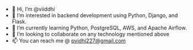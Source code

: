 - 👋 Hi, I’m @viiddhi
- 👀 I’m interested in backend development using Python, Django, and Flask.
- 🌱 I’m currently learning Python, PostgreSQL, AWS, and Apache Airflow.
- 💞️ I’m looking to collaborate on any technology mentioned above
- 📫 You can reach me @ pvidhi227@gmail.com


